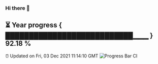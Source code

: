 ### Hi there 👋
⏳ Year progress { ███████████████████████████▁▁▁ } 92.18 %
---
⏰ Updated on Fri, 03 Dec 2021 11:14:10 GMT
![Progress Bar CI](https://github.com/liununu/liununu/workflows/Progress%20Bar%20CI/badge.svg)
